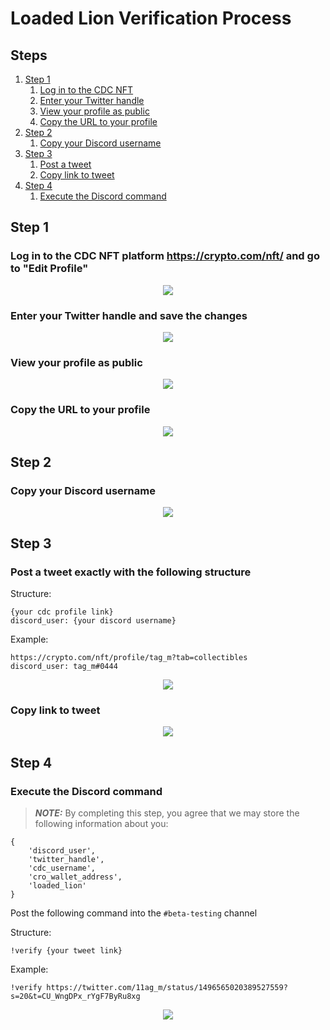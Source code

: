 # Loaded Lion Verification Process

## Steps
1. [Step 1](#step1)
    1. [Log in to the CDC NFT](#step11)
    2. [Enter your Twitter handle](#step12)
    3. [View your profile as public](#step13)
    4. [Copy the URL to your profile](#step14)
2. [Step 2](#step2)
    1. [Copy your Discord username](#step21)
3. [Step 3](#step3)
    1. [Post a tweet](#step31)
    2. [Copy link to tweet](#step32)
4. [Step 4](#step4)
    1. [Execute the Discord command](#step41)

## Step 1 <a name="step1"></a>
### Log in to the CDC NFT platform https://crypto.com/nft/ and go to "Edit Profile" <a name="step11"></a>

<p align="center">
  <img src="https://user-images.githubusercontent.com/98609855/155387837-16e7bf86-698a-4764-9cb5-0ef4979df447.png">
</p>

### Enter your Twitter handle and save the changes <a name="step12"></a>

<p align="center">
  <img src="https://user-images.githubusercontent.com/98609855/155388258-8bc01ffa-576c-4258-9f6c-bd99c82ea909.png">
</p>

### View your profile as public <a name="step13"></a>

<p align="center">
  <img src="https://user-images.githubusercontent.com/98609855/155389115-3749d752-839d-450d-922d-3ddadc446ca3.png">
</p>

### Copy the URL to your profile <a name="step14"></a>

<p align="center">
  <img src="https://user-images.githubusercontent.com/98609855/155389398-f6b58245-c38b-4c8f-8249-748ee3ad490d.png">
</p>

## Step 2 <a name="step2"></a>
### Copy your Discord username <a name="step21"></a>

<p align="center">
  <img src="https://user-images.githubusercontent.com/98609855/155390300-5c5be96c-49e2-44f6-963b-216b36570b6f.gif">
</p>

## Step 3 <a name="step3"></a>
### Post a tweet exactly with the following structure <a name="step31"></a>
Structure:
```
{your cdc profile link}
discord_user: {your discord username}
```

Example:
```
https://crypto.com/nft/profile/tag_m?tab=collectibles
discord_user: tag_m#0444
```

<p align="center">
  <img src="https://user-images.githubusercontent.com/98609855/155391523-fcd4f4bd-8303-496c-aa1d-1b871462ff30.png">
</p>

### Copy link to tweet <a name="step32"></a>

<p align="center">
  <img src="https://user-images.githubusercontent.com/98609855/155391573-73d09da6-f3d8-4f03-85f0-56cb74b34573.png">
</p>


## Step 4 <a name="step4"></a>
### Execute the Discord command <a name="step41"></a>
> **_NOTE:_**  By completing this step, you agree that we may store the following information about you: 
```
{
    'discord_user',
    'twitter_handle',
    'cdc_username',
    'cro_wallet_address',
    'loaded_lion'
}
```


Post the following command into the ```#beta-testing``` channel

Structure:

```!verify {your tweet link}```

Example:

```!verify https://twitter.com/11ag_m/status/1496565020389527559?s=20&t=CU_WngDPx_rYgF7ByRu8xg```

<p align="center">
  <img src="https://user-images.githubusercontent.com/98609855/155393285-083a3b21-922e-490e-bbe4-715ff4c249f7.png">
</p>



